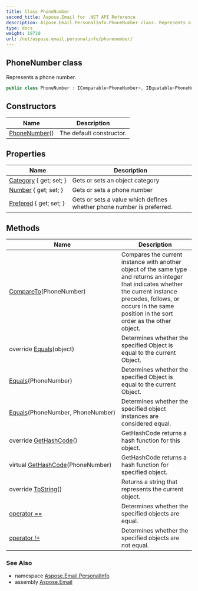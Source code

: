 ```yaml
---
title: Class PhoneNumber
second_title: Aspose.Email for .NET API Reference
description: Aspose.Email.PersonalInfo.PhoneNumber class. Represents a phone number
type: docs
weight: 19710
url: /net/aspose.email.personalinfo/phonenumber/
---
```

## PhoneNumber class

Represents a phone number.

```csharp
public class PhoneNumber : IComparable<PhoneNumber>, IEquatable<PhoneNumber>
```

## Constructors

| Name | Description |
| --- | --- |
| [PhoneNumber](phonenumber/)() | The default constructor. |

## Properties

| Name | Description |
| --- | --- |
| [Category](../../aspose.email.personalinfo/phonenumber/category/) { get; set; } | Gets or sets an object category |
| [Number](../../aspose.email.personalinfo/phonenumber/number/) { get; set; } | Gets or sets a phone number |
| [Prefered](../../aspose.email.personalinfo/phonenumber/prefered/) { get; set; } | Gets or sets a value which defines whether phone number is preferred. |

## Methods

| Name | Description |
| --- | --- |
| [CompareTo](../../aspose.email.personalinfo/phonenumber/compareto/)(PhoneNumber) | Compares the current instance with another object of the same type and returns an integer that indicates whether the current instance precedes, follows, or occurs in the same position in the sort order as the other object. |
| override [Equals](../../aspose.email.personalinfo/phonenumber/equals/#equals_2)(object) | Determines whether the specified Object is equal to the current Object. |
| [Equals](../../aspose.email.personalinfo/phonenumber/equals/#equals)(PhoneNumber) | Determines whether the specified Object is equal to the current Object. |
| [Equals](../../aspose.email.personalinfo/phonenumber/equals/#equals_1)(PhoneNumber, PhoneNumber) | Determines whether the specified object instances are considered equal. |
| override [GetHashCode](../../aspose.email.personalinfo/phonenumber/gethashcode/#gethashcode)() | GetHashCode returns a hash function for this object. |
| virtual [GetHashCode](../../aspose.email.personalinfo/phonenumber/gethashcode/#gethashcode_1)(PhoneNumber) | GetHashCode returns a hash function for specified object. |
| override [ToString](../../aspose.email.personalinfo/phonenumber/tostring/)() | Returns a string that represents the current object. |
| [operator ==](../../aspose.email.personalinfo/phonenumber/op_equality/) | Determines whether the specified objects are equal. |
| [operator !=](../../aspose.email.personalinfo/phonenumber/op_inequality/) | Determines whether the specified objects are not equal. |

### See Also

* namespace [Aspose.Email.PersonalInfo](../../aspose.email.personalinfo/)
* assembly [Aspose.Email](../../)



